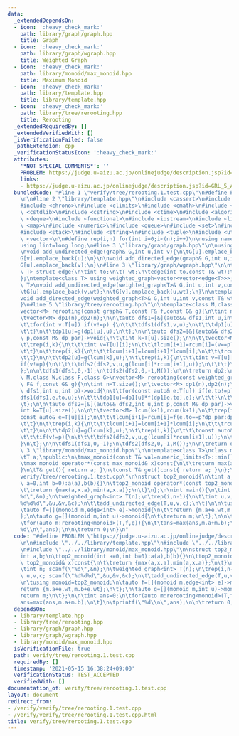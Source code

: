 ```yaml
---
data:
  _extendedDependsOn:
  - icon: ':heavy_check_mark:'
    path: library/graph/graph.hpp
    title: Graph
  - icon: ':heavy_check_mark:'
    path: library/graph/wgraph.hpp
    title: Weighted Graph
  - icon: ':heavy_check_mark:'
    path: library/monoid/max_monoid.hpp
    title: Maximum Monoid
  - icon: ':heavy_check_mark:'
    path: library/template.hpp
    title: library/template.hpp
  - icon: ':heavy_check_mark:'
    path: library/tree/rerooting.hpp
    title: Rerooting
  _extendedRequiredBy: []
  _extendedVerifiedWith: []
  _isVerificationFailed: false
  _pathExtension: cpp
  _verificationStatusIcon: ':heavy_check_mark:'
  attributes:
    '*NOT_SPECIAL_COMMENTS*': ''
    PROBLEM: https://judge.u-aizu.ac.jp/onlinejudge/description.jsp?id=GRL_5_A
    links:
    - https://judge.u-aizu.ac.jp/onlinejudge/description.jsp?id=GRL_5_A
  bundledCode: "#line 1 \"verify/tree/rerooting.1.test.cpp\"\n#define PROBLEM \"https://judge.u-aizu.ac.jp/onlinejudge/description.jsp?id=GRL_5_A\"\
    \n\n#line 2 \"library/template.hpp\"\n#include <cassert>\n#include <cctype>\n\
    #include <chrono>\n#include <climits>\n#include <cmath>\n#include <cstdio>\n#include\
    \ <cstdlib>\n#include <cstring>\n#include <ctime>\n#include <algorithm>\n#include\
    \ <deque>\n#include <functional>\n#include <iostream>\n#include <limits>\n#include\
    \ <map>\n#include <numeric>\n#include <queue>\n#include <set>\n#include <sstream>\n\
    #include <stack>\n#include <string>\n#include <tuple>\n#include <utility>\n#include\
    \ <vector>\n\n#define rep(i,n) for(int i=0;i<(n);i++)\n\nusing namespace std;\n\
    using lint=long long;\n#line 3 \"library/graph/graph.hpp\"\n\nusing graph=vector<vector<int>>;\n\
    \nvoid add_undirected_edge(graph& G,int u,int v){\n\tG[u].emplace_back(v);\n\t\
    G[v].emplace_back(u);\n}\n\nvoid add_directed_edge(graph& G,int u,int v){\n\t\
    G[u].emplace_back(v);\n}\n#line 3 \"library/graph/wgraph.hpp\"\n\ntemplate<class\
    \ T> struct edge{\n\tint to;\n\tT wt;\n\tedge(int to,const T& wt):to(to),wt(wt){}\n\
    };\ntemplate<class T> using weighted_graph=vector<vector<edge<T>>>;\n\ntemplate<class\
    \ T>\nvoid add_undirected_edge(weighted_graph<T>& G,int u,int v,const T& wt){\n\
    \tG[u].emplace_back(v,wt);\n\tG[v].emplace_back(u,wt);\n}\n\ntemplate<class T>\n\
    void add_directed_edge(weighted_graph<T>& G,int u,int v,const T& wt){\n\tG[u].emplace_back(v,wt);\n\
    }\n#line 5 \"library/tree/rerooting.hpp\"\n\ntemplate<class M,class F,class G>\n\
    vector<M> rerooting(const graph& T,const F& f,const G& g){\n\tint n=T.size();\n\
    \tvector<M> dp1(n),dp2(n);\n\n\tauto dfs1=[&](auto&& dfs1,int u,int p)->void{\n\
    \t\tfor(int v:T[u]) if(v!=p) {\n\t\t\tdfs1(dfs1,v,u);\n\t\t\tdp1[u]=dp1[u]*f(dp1[v],v);\n\
    \t\t}\n\t\tdp1[u]=g(dp1[u],u);\n\t};\n\n\tauto dfs2=[&](auto&& dfs2,int u,int\
    \ p,const M& dp_par)->void{\n\t\tint k=T[u].size();\n\n\t\tvector<M> lcum(k+1),rcum(k+1);\n\
    \t\trep(i,k){\n\t\t\tint v=T[u][i];\n\t\t\tlcum[i+1]=rcum[i]=(v==p?f(dp_par,p):f(dp1[v],v));\n\
    \t\t}\n\t\trep(i,k){\n\t\t\tlcum[i+1]=lcum[i+1]*lcum[i];\n\t\t\trcum[k-i-1]=rcum[k-i-1]*rcum[k-i];\n\
    \t\t}\n\n\t\tdp2[u]=g(lcum[k],u);\n\t\trep(i,k){\n\t\t\tint v=T[u][i];\n\t\t\t\
    if(v!=p){\n\t\t\t\tdfs2(dfs2,v,u,g(lcum[i]*rcum[i+1],u));\n\t\t\t}\n\t\t}\n\t\
    };\n\n\tdfs1(dfs1,0,-1);\n\tdfs2(dfs2,0,-1,M());\n\n\treturn dp2;\n}\n\ntemplate<class\
    \ M,class W,class F,class G>\nvector<M> rerooting(const weighted_graph<W>& T,const\
    \ F& f,const G& g){\n\tint n=T.size();\n\tvector<M> dp1(n),dp2(n);\n\n\tauto dfs1=[&](auto&&\
    \ dfs1,int u,int p)->void{\n\t\tfor(const auto& e:T[u]) if(e.to!=p) {\n\t\t\t\
    dfs1(dfs1,e.to,u);\n\t\t\tdp1[u]=dp1[u]*f(dp1[e.to],e);\n\t\t}\n\t\tdp1[u]=g(dp1[u],u);\n\
    \t};\n\n\tauto dfs2=[&](auto&& dfs2,int u,int p,const M& dp_par)->void{\n\t\t\
    int k=T[u].size();\n\n\t\tvector<M> lcum(k+1),rcum(k+1);\n\t\trep(i,k){\n\t\t\t\
    const auto& e=T[u][i];\n\t\t\tlcum[i+1]=rcum[i]=f(e.to==p?dp_par:dp1[e.to],e);\n\
    \t\t}\n\t\trep(i,k){\n\t\t\tlcum[i+1]=lcum[i+1]*lcum[i];\n\t\t\trcum[k-i-1]=rcum[k-i-1]*rcum[k-i];\n\
    \t\t}\n\n\t\tdp2[u]=g(lcum[k],u);\n\t\trep(i,k){\n\t\t\tconst auto& [v,wt]=T[u][i];\n\
    \t\t\tif(v!=p){\n\t\t\t\tdfs2(dfs2,v,u,g(lcum[i]*rcum[i+1],u));\n\t\t\t}\n\t\t\
    }\n\t};\n\n\tdfs1(dfs1,0,-1);\n\tdfs2(dfs2,0,-1,M());\n\n\treturn dp2;\n}\n#line\
    \ 3 \"library/monoid/max_monoid.hpp\"\n\ntemplate<class T>\nclass max_monoid{\n\
    \tT a;\npublic:\n\tmax_monoid(const T& val=numeric_limits<T>::min()):a(val){}\n\
    \tmax_monoid operator*(const max_monoid& x)const{\n\t\treturn max(a,x.a);\n\t\
    }\n\tT& get(){ return a; }\n\tconst T& get()const{ return a; }\n};\n#line 6 \"\
    verify/tree/rerooting.1.test.cpp\"\n\nstruct top2_monoid{\n\tint a,b;\n\ttop2_monoid(int\
    \ a=0,int b=0):a(a),b(b){}\n\ttop2_monoid operator*(const top2_monoid& x)const{\n\
    \t\treturn {max(a,x.a),min(a,x.a)};\n\t}\n};\n\nint main(){\n\tint n; scanf(\"\
    %d\",&n);\n\tweighted_graph<int> T(n);\n\trep(i,n-1){\n\t\tint u,v,c; scanf(\"\
    %d%d%d\",&u,&v,&c);\n\t\tadd_undirected_edge(T,u,v,c);\n\t}\n\n\tusing monoid=top2_monoid;\n\
    \tauto f=[](monoid m,edge<int> e)->monoid{\n\t\treturn {m.a+e.wt,m.b+e.wt};\n\t\
    };\n\tauto g=[](monoid m,int u)->monoid{\n\t\treturn m;\n\t};\n\n\tint ans=0;\n\
    \tfor(auto m:rerooting<monoid>(T,f,g)){\n\t\tans=max(ans,m.a+m.b);\n\t}\n\tprintf(\"\
    %d\\n\",ans);\n\n\treturn 0;\n}\n"
  code: "#define PROBLEM \"https://judge.u-aizu.ac.jp/onlinejudge/description.jsp?id=GRL_5_A\"\
    \n\n#include \"../../library/template.hpp\"\n#include \"../../library/tree/rerooting.hpp\"\
    \n#include \"../../library/monoid/max_monoid.hpp\"\n\nstruct top2_monoid{\n\t\
    int a,b;\n\ttop2_monoid(int a=0,int b=0):a(a),b(b){}\n\ttop2_monoid operator*(const\
    \ top2_monoid& x)const{\n\t\treturn {max(a,x.a),min(a,x.a)};\n\t}\n};\n\nint main(){\n\
    \tint n; scanf(\"%d\",&n);\n\tweighted_graph<int> T(n);\n\trep(i,n-1){\n\t\tint\
    \ u,v,c; scanf(\"%d%d%d\",&u,&v,&c);\n\t\tadd_undirected_edge(T,u,v,c);\n\t}\n\
    \n\tusing monoid=top2_monoid;\n\tauto f=[](monoid m,edge<int> e)->monoid{\n\t\t\
    return {m.a+e.wt,m.b+e.wt};\n\t};\n\tauto g=[](monoid m,int u)->monoid{\n\t\t\
    return m;\n\t};\n\n\tint ans=0;\n\tfor(auto m:rerooting<monoid>(T,f,g)){\n\t\t\
    ans=max(ans,m.a+m.b);\n\t}\n\tprintf(\"%d\\n\",ans);\n\n\treturn 0;\n}\n"
  dependsOn:
  - library/template.hpp
  - library/tree/rerooting.hpp
  - library/graph/graph.hpp
  - library/graph/wgraph.hpp
  - library/monoid/max_monoid.hpp
  isVerificationFile: true
  path: verify/tree/rerooting.1.test.cpp
  requiredBy: []
  timestamp: '2021-05-15 16:38:24+09:00'
  verificationStatus: TEST_ACCEPTED
  verifiedWith: []
documentation_of: verify/tree/rerooting.1.test.cpp
layout: document
redirect_from:
- /verify/verify/tree/rerooting.1.test.cpp
- /verify/verify/tree/rerooting.1.test.cpp.html
title: verify/tree/rerooting.1.test.cpp
---
```

